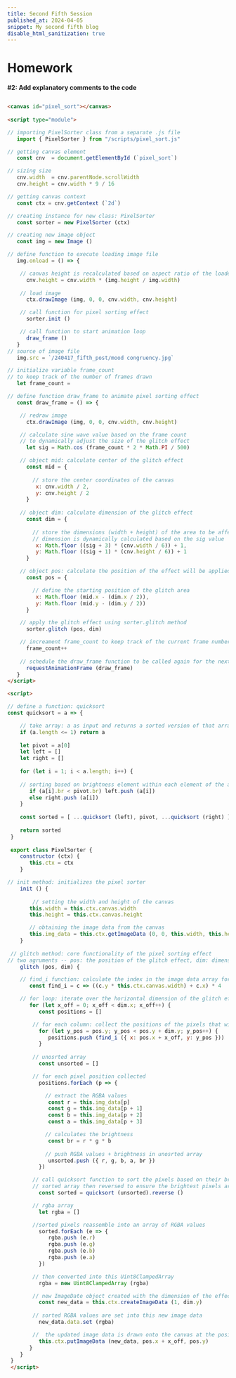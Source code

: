 ```yaml
---
title: Second Fifth Session
published_at: 2024-04-05
snippet: My second fifth blog
disable_html_sanitization: true
---
```


# Homework
**#2: Add explanatory comments to the code**

<canvas id="pixel_sort"></canvas>

<script type="module">
   import { PixelSorter } from "/scripts/pixel_sort.js"

   const cnv  = document.getElementById (`pixel_sort`)
   cnv.width  = cnv.parentNode.scrollWidth
   cnv.height = cnv.width * 9 / 16   

   const ctx = cnv.getContext (`2d`)
   const sorter = new PixelSorter (ctx)

   const img = new Image ()

   img.onload = () => {
      cnv.height = cnv.width * (img.height / img.width)
      ctx.drawImage (img, 0, 0, cnv.width, cnv.height)
      sorter.init ()
      draw_frame ()
   }

   img.src = `/240417_fifth_post/mood congruency.jpg`

   let frame_count = 0
   const draw_frame = () => {

      ctx.drawImage (img, 0, 0, cnv.width, cnv.height)

      let sig = Math.cos (frame_count * 2 * Math.PI / 500)

      const mid = {
         x: cnv.width / 2,
         y: cnv.height / 2
      }

      const dim = {
         x: Math.floor ((sig + 3) * (cnv.width / 6)) + 1,
         y: Math.floor ((sig + 1) * (cnv.height / 6)) + 1
      }

      const pos = {
         x: Math.floor (mid.x - (dim.x / 2)),
         y: Math.floor (mid.y - (dim.y / 2))
      }

      sorter.glitch (pos, dim)

      frame_count++
      requestAnimationFrame (draw_frame)
   }

</script>

```html

<canvas id="pixel_sort"></canvas>
    
<script type="module">

// importing PixelSorter class from a separate .js file
   import { PixelSorter } from "/scripts/pixel_sort.js"

// getting canvas element 
   const cnv  = document.getElementById (`pixel_sort`)

// sizing size 
   cnv.width  = cnv.parentNode.scrollWidth
   cnv.height = cnv.width * 9 / 16   

// getting canvas context
   const ctx = cnv.getContext (`2d`)

// creating instance for new class: PixelSorter
   const sorter = new PixelSorter (ctx)

// creating new image object
   const img = new Image ()

// define function to execute loading image file
   img.onload = () => {

    // canvas height is recalculated based on aspect ratio of the loaded image
      cnv.height = cnv.width * (img.height / img.width)
    
    // load image
      ctx.drawImage (img, 0, 0, cnv.width, cnv.height)

    // call function for pixel sorting effect
      sorter.init ()

    // call function to start animation loop
      draw_frame ()
   }
// source of image file
   img.src = `/240417_fifth_post/mood congruency.jpg`

// initialize variable frame_count 
// to keep track of the number of frames drawn
   let frame_count = 

// define function draw_frame to animate pixel sorting effect
   const draw_frame = () => {

    // redraw image  
      ctx.drawImage (img, 0, 0, cnv.width, cnv.height)

    // calculate sine wave value based on the frame count 
    // to dynamically adjust the size of the glitch effect
      let sig = Math.cos (frame_count * 2 * Math.PI / 500)

    // object mid: calculate center of the glitch effect
      const mid = {
        
        // store the center coordinates of the canvas
         x: cnv.width / 2,
         y: cnv.height / 2
      }
     
    // object dim: calculate dimension of the glitch effect
      const dim = {
        
        // store the dimensions (width + height) of the area to be affected by the effect
        // dimension is dynamically calculated based on the sig value
         x: Math.floor ((sig + 3) * (cnv.width / 6)) + 1,
         y: Math.floor ((sig + 1) * (cnv.height / 6)) + 1
      }

    // object pos: calculate the position of the effect will be applied
      const pos = {

        // define the starting position of the glitch area
         x: Math.floor (mid.x - (dim.x / 2)),
         y: Math.floor (mid.y - (dim.y / 2))
      }

    // apply the glitch effect using sorter.glitch method
      sorter.glitch (pos, dim)

    // increament frame_count to keep track of the current frame number 
      frame_count++
    
    // schedule the draw_frame function to be called again for the next animation frame 
      requestAnimationFrame (draw_frame)
   }
</script>
```

```html
<script>

// define a function: quicksort
const quicksort = a => {

    // take array: a as input and returns a sorted version of that array
    if (a.length <= 1) return a
 
    let pivot = a[0]
    let left = []
    let right = []
 
    for (let i = 1; i < a.length; i++) {
    
    // sorting based on brightness element within each element of the array 
       if (a[i].br < pivot.br) left.push (a[i])
       else right.push (a[i])
    }
 
    const sorted = [ ...quicksort (left), pivot, ...quicksort (right) ]
 
    return sorted
 }
 
 export class PixelSorter {
    constructor (ctx) {
       this.ctx = ctx
    }

// init method: initializes the pixel sorter
    init () {
        
        // setting the width and height of the canvas
       this.width = this.ctx.canvas.width
       this.height = this.ctx.canvas.height

       // obtaining the image data from the canvas
       this.img_data = this.ctx.getImageData (0, 0, this.width, this.height).data
    }
 
 // glitch method: core functionality of the pixel sorting effect
// two agruments -- pos: the position of the glitch effect, dim: dimensions of the glitch effect
    glitch (pos, dim) {

    // find_i function: calculate the index in the image data array for a given pixel position
       const find_i = c => ((c.y * this.ctx.canvas.width) + c.x) * 4 

    // for loop: iterate over the horizontal dimension of the glitch effect
       for (let x_off = 0; x_off < dim.x; x_off++) {
          const positions = []

        // for each column: collect the positions of the pixels that will be affected by the glitch effect.
          for (let y_pos = pos.y; y_pos < pos.y + dim.y; y_pos++) {
             positions.push (find_i ({ x: pos.x + x_off, y: y_pos }))
          }
        
        // unosrted array
          const unsorted = []

        // for each pixel position collected
          positions.forEach (p => {

            // extract the RGBA values
             const r = this.img_data[p]
             const g = this.img_data[p + 1]
             const b = this.img_data[p + 2]
             const a = this.img_data[p + 3]

            // calculates the brightness
             const br = r * g * b
            
            // push RGBA values + brightness in unosrted array
             unsorted.push ({ r, g, b, a, br })
          })

        // call quicksort function to sort the pixels based on their brightness
        // sorted array then reversed to ensure the brightest pixels are at the beginning
          const sorted = quicksort (unsorted).reverse ()

        // rgba array 
          let rgba = []

        //sorted pixels reassemble into an array of RGBA values
          sorted.forEach (e => {
             rgba.push (e.r)
             rgba.push (e.g)
             rgba.push (e.b)
             rgba.push (e.a)
          })

        // then converted into this Uint8ClampedArray
          rgba = new Uint8ClampedArray (rgba)

        // new ImageDate object created with the dimension of the effect 
          const new_data = this.ctx.createImageData (1, dim.y)
        
        // sorted RGBA values are set into this new image data
          new_data.data.set (rgba)

        //  the updated image data is drawn onto the canvas at the position
          this.ctx.putImageData (new_data, pos.x + x_off, pos.y)
       }
    }
 }
 </script>
 ```
